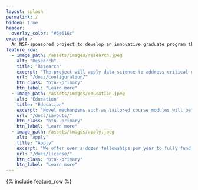 ```yaml
---
layout: splash
permalink: /
hidden: true
header:
  overlay_color: "#5e616c"
excerpt: >
  An NSF-sponsored project to develop an innovative graduate program that brings together engineering, computer science, social science, business and medicine to harness the power of data science. 
feature_row:
  - image_path: /assets/images/research.jpeg
    alt: "Research"
    title: "Research"
    excerpt: "The project will apply data science to address critical needs in power, transportation, healthcare and communications."
    url: "/docs/configuration/"
    btn_class: "btn--primary"
    btn_label: "Learn more"
  - image_path: /assets/images/education.jpeg
    alt: "Education"
    title: "Education"
    excerpt: "Novel mechanisms such as tailored course modules will better equip students with a broad perspective on the interplay between areas traditionally treated disparately in a STEM graduate curriculum."
    url: "/docs/layouts/"
    btn_class: "btn--primary"
    btn_label: "Learn more"
  - image_path: /assets/images/apply.jpeg
    alt: "Apply"
    title: "Apply"
    excerpt: "We offer over a dozen fellowships per year to fully fund students applying to graduate programs in Business, Economics, Engineering, Computer Science, Health Care, and other disciplines. Fill out an application to get started now!"
    url: "/docs/license/"
    btn_class: "btn--primary"
    btn_label: "Learn more"      
---
```


{% include feature_row %}
